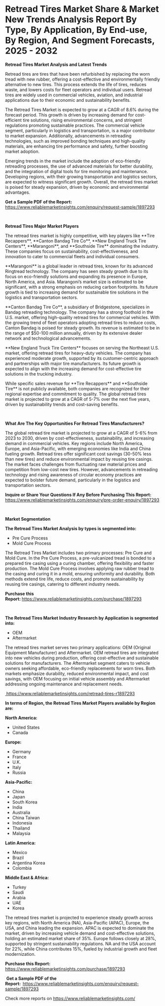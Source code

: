 <p><h1>Retread Tires Market Share & Market New Trends Analysis Report By Type, By Application, By End-use, By Region, And Segment Forecasts, 2025 - 2032</h1></p><p><strong>Retread Tires Market Analysis and Latest Trends</strong></p>
<p><p>Retread tires are tires that have been refurbished by replacing the worn tread with new rubber, offering a cost-effective and environmentally friendly alternative to new tires. This process extends the life of tires, reduces waste, and lowers costs for fleet operators and individual users. Retread tires are widely used in commercial vehicles, aviation, and industrial applications due to their economic and sustainability benefits.</p><p>The Retread Tires Market is expected to grow at a CAGR of 8.6% during the forecast period. This growth is driven by increasing demand for cost-efficient tire solutions, rising environmental concerns, and stringent regulations promoting sustainable practices. The commercial vehicle segment, particularly in logistics and transportation, is a major contributor to market expansion. Additionally, advancements in retreading technologies, such as improved bonding techniques and high-quality materials, are enhancing tire performance and safety, further boosting market adoption.</p><p>Emerging trends in the market include the adoption of eco-friendly retreading processes, the use of advanced materials for better durability, and the integration of digital tools for tire monitoring and maintenance. Developing regions, with their growing transportation and logistics sectors, are expected to witness significant growth. Overall, the retread tires market is poised for steady expansion, driven by economic and environmental advantages.</p></p>
<p><strong>Get a Sample PDF of the Report:&nbsp;</strong> <a href="https://www.reliablemarketinsights.com/enquiry/request-sample/1897293?utm_campaign=1887&utm_medium=2&utm_source=Github&utm_content=ia&utm_term=23012025&utm_id=retread-tires">https://www.reliablemarketinsights.com/enquiry/request-sample/1897293</a></p>
<p>&nbsp;</p>
<p><strong>Retread Tires Major Market Players</strong></p>
<p><p>The retread tires market is highly competitive, with key players like **Tire Recappers**, **Canton Bandag Tire Co**, **New England Truck Tire Centers**, **Marangoni**, and **Southside Tire** dominating the industry. These companies focus on sustainability, cost-effectiveness, and innovation to cater to commercial fleets and individual consumers.</p><p>**Marangoni** is a global leader in retread tires, known for its advanced Ringtread technology. The company has seen steady growth due to its focus on eco-friendly solutions and expanding its presence in Europe, North America, and Asia. Marangoni’s market size is estimated to be significant, with a strong emphasis on reducing carbon footprints. Its future growth is tied to increasing demand for sustainable tire solutions in the logistics and transportation sectors.</p><p>**Canton Bandag Tire Co**, a subsidiary of Bridgestone, specializes in Bandag retreading technology. The company has a strong foothold in the U.S. market, offering high-quality retread tires for commercial vehicles. With the growing trend of fleet operators adopting retread tires to reduce costs, Canton Bandag is poised for steady growth. Its revenue is estimated to be in the range of $50-100 million annually, driven by its extensive dealer network and technological advancements.</p><p>**New England Truck Tire Centers** focuses on serving the Northeast U.S. market, offering retread tires for heavy-duty vehicles. The company has experienced moderate growth, supported by its customer-centric approach and partnerships with major tire manufacturers. Its future growth is expected to align with the increasing demand for cost-effective tire solutions in the trucking industry.</p><p>While specific sales revenue for **Tire Recappers** and **Southside Tire** is not publicly available, both companies are recognized for their regional expertise and commitment to quality. The global retread tires market is projected to grow at a CAGR of 5-7% over the next five years, driven by sustainability trends and cost-saving benefits.</p></p>
<p>&nbsp;</p>
<p><strong>What Are The Key Opportunities For Retread Tires Manufacturers?</strong></p>
<p><p>The global retread tire market is projected to grow at a CAGR of 5-6% from 2023 to 2030, driven by cost-effectiveness, sustainability, and increasing demand in commercial vehicles. Key regions include North America, Europe, and Asia-Pacific, with emerging economies like India and China fueling growth. Retread tires offer significant cost savings (30-50% less than new tires) and reduce environmental impact by reusing tire casings. The market faces challenges from fluctuating raw material prices and competition from low-cost new tires. However, advancements in retreading technology and rising awareness of circular economy practices are expected to bolster future demand, particularly in the logistics and transportation sectors.</p></p>
<p><strong>Inquire or Share Your Questions If Any Before Purchasing This Report:</strong> <a href="https://www.reliablemarketinsights.com/enquiry/pre-order-enquiry/1897293?utm_campaign=1887&utm_medium=2&utm_source=Github&utm_content=ia&utm_term=23012025&utm_id=retread-tires">https://www.reliablemarketinsights.com/enquiry/pre-order-enquiry/1897293</a></p>
<p>&nbsp;</p>
<p><strong>Market Segmentation</strong></p>
<p><strong>The Retread Tires Market Analysis by types is segmented into:</strong></p>
<p><ul><li>Pre Cure Process</li><li>Mold Cure Process</li></ul></p>
<p><p>The Retread Tires Market includes two primary processes: Pre Cure and Mold Cure. In the Pre Cure Process, a pre-vulcanized tread is bonded to a prepared tire casing using a curing chamber, offering flexibility and faster production. The Mold Cure Process involves applying raw rubber tread to the casing and curing it in a mold, ensuring uniformity and durability. Both methods extend tire life, reduce costs, and promote sustainability by reusing tire casings, catering to different industry needs.</p></p>
<p><strong>Purchase this Report:&nbsp;</strong><a href="https://www.reliablemarketinsights.com/purchase/1897293?utm_campaign=1887&utm_medium=2&utm_source=Github&utm_content=ia&utm_term=23012025&utm_id=retread-tires">https://www.reliablemarketinsights.com/purchase/1897293</a></p>
<p>&nbsp;</p>
<p><strong>The Retread Tires Market Industry Research by Application is segmented into:</strong></p>
<p><ul><li>OEM</li><li>Aftermarket</li></ul></p>
<p><p>The retread tires market serves two primary applications: OEM (Original Equipment Manufacturer) and Aftermarket. OEM retread tires are integrated into new vehicles during production, offering cost-effective and sustainable solutions for manufacturers. The Aftermarket segment caters to vehicle owners seeking affordable, eco-friendly replacements for worn tires. Both markets emphasize durability, reduced environmental impact, and cost savings, with OEM focusing on initial vehicle assembly and Aftermarket addressing ongoing maintenance and replacement needs.</p></p>
<p><a href="https://www.reliablemarketinsights.com/retread-tires-r1897293?utm_campaign=1887&utm_medium=2&utm_source=Github&utm_content=ia&utm_term=23012025&utm_id=retread-tires">&nbsp;https://www.reliablemarketinsights.com/retread-tires-r1897293</a></p>
<p><strong>In terms of Region, the Retread Tires Market Players available by Region are:</strong></p>
<p>
    <p> <strong> North America: </strong>
        <ul>
            <li>United States</li>
            <li>Canada</li>
        </ul>
        </p> 
    <p> <strong> Europe: </strong>
        <ul>
            <li>Germany</li>
            <li>France</li>
            <li>U.K.</li>
            <li>Italy</li>
            <li>Russia</li>
        </ul>
        </p> 
    <p> <strong> Asia-Pacific: </strong>
        <ul>
            <li>China</li>
            <li>Japan</li>
            <li>South Korea</li>
            <li>India</li>
            <li>Australia</li>
            <li>China Taiwan</li>
            <li>Indonesia</li>
            <li>Thailand</li>
            <li>Malaysia</li>
        </ul>
        </p> 
    <p> <strong> Latin America: </strong>
        <ul>
            <li>Mexico</li>
            <li>Brazil</li>
            <li>Argentina Korea</li>
            <li>Colombia</li>
        </ul>
        </p> 
    <p> <strong> Middle East & Africa: </strong>
        <ul>
            <li>Turkey</li>
            <li>Saudi</li>
            <li>Arabia</li>
            <li>UAE</li>
            <li>Korea</li>
        </ul>
    </p>
    </p>
<p><p>The retread tires market is projected to experience steady growth across key regions, with North America (NA), Asia-Pacific (APAC), Europe, the USA, and China leading the expansion. APAC is expected to dominate the market, driven by increasing vehicle demand and cost-effective solutions, holding an estimated market share of 35%. Europe follows closely at 28%, supported by stringent sustainability regulations. NA and the USA account for 22%, while China contributes 15%, fueled by industrial growth and fleet modernization.</p></p>
<p><strong>Purchase this Report: </strong><a href="https://www.reliablemarketinsights.com/purchase/1897293?utm_campaign=1887&utm_medium=2&utm_source=Github&utm_content=ia&utm_term=23012025&utm_id=retread-tires">https://www.reliablemarketinsights.com/purchase/1897293</a></p>
<p>&nbsp;<strong>Get a Sample PDF of the Report:&nbsp;&nbsp;</strong><a href="https://www.reliablemarketinsights.com/enquiry/request-sample/1897293?utm_campaign=1887&utm_medium=2&utm_source=Github&utm_content=ia&utm_term=23012025&utm_id=retread-tires">https://www.reliablemarketinsights.com/enquiry/request-sample/1897293</a></p>
<p><strong></strong></p>
<p>Check more reports on <a href="https://www.reliablemarketinsights.com/?utm_campaign=1887&utm_medium=2&utm_source=Github&utm_content=ia&utm_term=23012025&utm_id=retread-tires">https://www.reliablemarketinsights.com/</a></p>